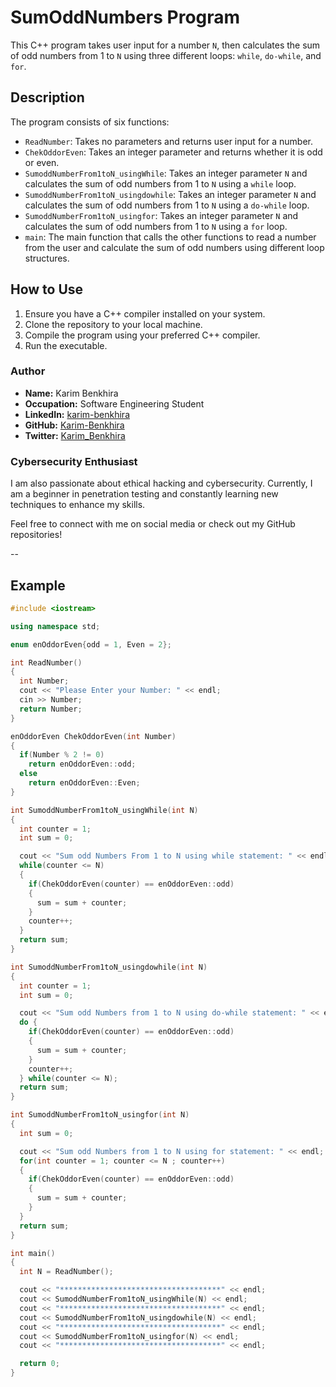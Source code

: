 # SumOddNumbers Program

This C++ program takes user input for a number `N`, then calculates the sum of odd numbers from 1 to `N` using three different loops: `while`, `do-while`, and `for`.

## Description

The program consists of six functions:
- `ReadNumber`: Takes no parameters and returns user input for a number.
- `ChekOddorEven`: Takes an integer parameter and returns whether it is odd or even.
- `SumoddNumberFrom1toN_usingWhile`: Takes an integer parameter `N` and calculates the sum of odd numbers from 1 to `N` using a `while` loop.
- `SumoddNumberFrom1toN_usingdowhile`: Takes an integer parameter `N` and calculates the sum of odd numbers from 1 to `N` using a `do-while` loop.
- `SumoddNumberFrom1toN_usingfor`: Takes an integer parameter `N` and calculates the sum of odd numbers from 1 to `N` using a `for` loop.
- `main`: The main function that calls the other functions to read a number from the user and calculate the sum of odd numbers using different loop structures.

## How to Use

1. Ensure you have a C++ compiler installed on your system.
2. Clone the repository to your local machine.
3. Compile the program using your preferred C++ compiler.
4. Run the executable.

### Author

- **Name:** Karim Benkhira
- **Occupation:** Software Engineering Student
- **LinkedIn:** [karim-benkhira](https://linkedin.com/in/karim-benkhira-206597224)
- **GitHub:** [Karim-Benkhira](https://github.com/Karim-Benkhira)
- **Twitter:** [Karim_Benkhira](https://twitter.com/Karim_Benkhira)

### Cybersecurity Enthusiast

I am also passionate about ethical hacking and cybersecurity. Currently, I am a beginner in penetration testing and constantly learning new techniques to enhance my skills.

Feel free to connect with me on social media or check out my GitHub repositories!

--

## Example

```cpp
#include <iostream>

using namespace std;

enum enOddorEven{odd = 1, Even = 2};

int ReadNumber()
{
  int Number;
  cout << "Please Enter your Number: " << endl;
  cin >> Number;
  return Number;
}

enOddorEven ChekOddorEven(int Number)
{
  if(Number % 2 != 0)
    return enOddorEven::odd;
  else
    return enOddorEven::Even;
}

int SumoddNumberFrom1toN_usingWhile(int N)
{
  int counter = 1;
  int sum = 0;

  cout << "Sum odd Numbers From 1 to N using while statement: " << endl;
  while(counter <= N)
  {
    if(ChekOddorEven(counter) == enOddorEven::odd)
    {
      sum = sum + counter;
    }
    counter++;
  }
  return sum;
}

int SumoddNumberFrom1toN_usingdowhile(int N)
{
  int counter = 1;
  int sum = 0;

  cout << "Sum odd Numbers from 1 to N using do-while statement: " << endl;
  do {
    if(ChekOddorEven(counter) == enOddorEven::odd)
    {
      sum = sum + counter;
    }
    counter++;
  } while(counter <= N);
  return sum;
}

int SumoddNumberFrom1toN_usingfor(int N)
{
  int sum = 0;

  cout << "Sum odd Numbers from 1 to N using for statement: " << endl;
  for(int counter = 1; counter <= N ; counter++)
  {
    if(ChekOddorEven(counter) == enOddorEven::odd)
    {
      sum = sum + counter;
    }
  }
  return sum;
}

int main()
{
  int N = ReadNumber();

  cout << "************************************" << endl;
  cout << SumoddNumberFrom1toN_usingWhile(N) << endl;
  cout << "************************************" << endl;
  cout << SumoddNumberFrom1toN_usingdowhile(N) << endl;
  cout << "************************************" << endl;
  cout << SumoddNumberFrom1toN_usingfor(N) << endl;
  cout << "************************************" << endl;

  return 0;
}
